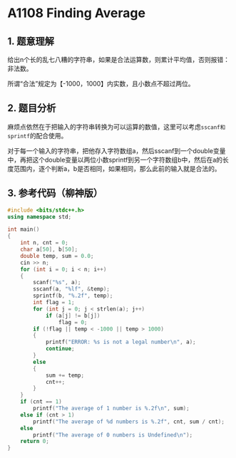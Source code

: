 # A1108 Finding Average

## 1. 题意理解
给出n个长的乱七八糟的字符串，如果是合法运算数，则累计平均值，否则报错：非法数。

所谓“合法”规定为【-1000，1000】内实数，且小数点不超过两位。
## 2. 题目分析
麻烦点依然在于把输入的字符串转换为可以运算的数值，这里可以考虑```sscanf和sprintf```的配合使用。

对于每一个输入的字符串，把他存入字符数组a，然后sscanf到一个double变量中，再把这个double变量以两位小数sprintf到另一个字符数组b中，然后在a的长度范围内，逐个判断a，b是否相同，如果相同，那么此前的输入就是合法的。
## 3. 参考代码（柳神版）
```cpp
#include <bits/stdc++.h>
using namespace std;

int main()
{
    int n, cnt = 0;
    char a[50], b[50];
    double temp, sum = 0.0;
    cin >> n;
    for (int i = 0; i < n; i++)
    {
        scanf("%s", a);
        sscanf(a, "%lf", &temp);
        sprintf(b, "%.2f", temp);
        int flag = 1;
        for (int j = 0; j < strlen(a); j++)
            if (a[j] != b[j])
                flag = 0;
        if (!flag || temp < -1000 || temp > 1000)
        {
            printf("ERROR: %s is not a legal number\n", a);
            continue;
        }
        else
        {
            sum += temp;
            cnt++;
        }
    }
    if (cnt == 1)
        printf("The average of 1 number is %.2f\n", sum);
    else if (cnt > 1)
        printf("The average of %d numbers is %.2f", cnt, sum / cnt);
    else
        printf("The average of 0 numbers is Undefined\n");
    return 0;
}
```